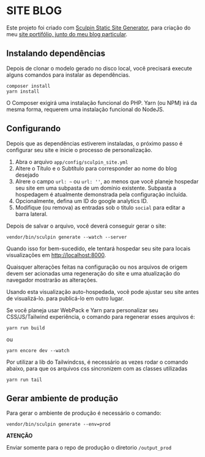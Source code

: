 # SITE BLOG
Este projeto foi criado com [Sculpin Static Site Generator](https://sculpin.io/), 
para criação do meu [site portifólio, junto do meu blog particular](https://www.moisesfausto.com.br).

## Instalando dependências

Depois de clonar o modelo gerado no disco local, você precisará
execute alguns comandos para instalar as dependências.

```
composer install
yarn install
```

O Composer exigirá uma instalação funcional do PHP. Yarn (ou NPM) irá
da mesma forma, requerem uma instalação funcional do NodeJS.

## Configurando

Depois que as dependências estiverem instaladas, o próximo passo é configurar seu
site e inicie o processo de personalização.

1. Abra o arquivo `app/config/sculpin_site.yml`
2. Altere o Título e o Subtítulo para corresponder ao nome do blog desejado
3. Alrere o campo `url: ~` ou `url: ''`, ao menos que você planeje 
   hospedar seu site em uma subpasta de um domínio existente. Subpasta
	 a hospedagem é atualmente demonstrada pela configuração incluída.
4. Opcionalmente, defina um ID do google analytics ID.
5. Modifique (ou remova) as entradas sob o titulo `social` para editar a barra lateral.

Depois de salvar o arquivo, você deverá conseguir gerar o site:

```
vendor/bin/sculpin generate --watch --server
```

Quando isso for bem-sucedido, ele tentará hospedar seu site para locais
visualizações em [http://localhost:8000](http://localhost:8000).

Quaisquer alterações feitas na configuração ou nos arquivos de origem devem ser acionadas
uma regeneração do site e uma atualização do navegador mostrarão as alterações.

Usando esta visualização auto-hospedada, você pode ajustar seu site antes de visualizá-lo.
para publicá-lo em outro lugar.

Se você planeja usar WebPack e Yarn para personalizar seu CSS/JS/Tailwind
experiência, o comando para regenerar esses arquivos é:

```
yarn run build
```
ou
```
yarn encore dev --watch
```

Por utilizar a lib do Tailwindcss, é necessário as vezes rodar o comando abaixo, 
para que os arquivos css sincronizem com as classes utilizadas

```
yarn run tail
```

## Gerar ambiente de produção

Para gerar o ambiente de produção é necessário o comando:

```
vendor/bin/sculpin generate --env=prod 
```

**ATENÇÃO**

Enviar somente para o repo de produção o diretorio `/output_prod`
